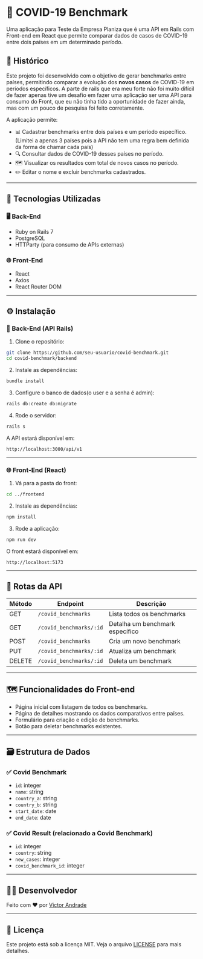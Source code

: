
# 🦠 COVID-19 Benchmark

Uma aplicação para Teste da Empresa Planiza que é uma API em Rails com Front-end em React que permite comparar dados de casos de COVID-19 entre dois países em um determinado período.

## 📜 Histórico

Este projeto foi desenvolvido com o objetivo de gerar benchmarks entre países, permitindo comparar a evolução dos **novos casos** de COVID-19 em períodos específicos. A parte de rails que era meu forte não foi muito difícil de fazer apenas tive um desafio em fazer uma aplicação ser uma API para consumo do Front, que eu não tinha tido a oportunidade de fazer ainda, mas com um pouco de pesquisa foi feito corretamente.

A aplicação permite:

- 📊 Cadastrar benchmarks entre dois países e um período específico.(Limitei a apenas 3 países pois a API não tem uma regra bem definida da forma de chamar cada país)
- 🔍 Consultar dados de COVID-19 desses países no período.
- 🗺️ Visualizar os resultados com total de novos casos no período.
- ✏️ Editar o nome e excluir benchmarks cadastrados.

---

## 🚀 Tecnologias Utilizadas

### 🖥️ Back-End

- Ruby on Rails 7
- PostgreSQL
- HTTParty (para consumo de APIs externas)

### 🌐 Front-End

- React
- Axios
- React Router DOM

---

## ⚙️ Instalação

### 🔧 Back-End (API Rails)

1. Clone o repositório:

```bash
git clone https://github.com/seu-usuario/covid-benchmark.git
cd covid-benchmark/backend
```

2. Instale as dependências:

```bash
bundle install
```

3. Configure o banco de dados(o user e a senha é admin):

```bash
rails db:create db:migrate 
```

4. Rode o servidor:

```bash
rails s
```

A API estará disponível em:

```
http://localhost:3000/api/v1
```

---

### 🌐 Front-End (React)

1. Vá para a pasta do front:

```bash
cd ../frontend
```

2. Instale as dependências:

```bash
npm install
```

3. Rode a aplicação:

```bash
npm run dev
```

O front estará disponível em:

```
http://localhost:5173
```

---

## 🔗 Rotas da API

| Método | Endpoint                      | Descrição                           |
|--------|--------------------------------|--------------------------------------|
| GET    | `/covid_benchmarks`            | Lista todos os benchmarks           |
| GET    | `/covid_benchmarks/:id`        | Detalha um benchmark específico     |
| POST   | `/covid_benchmarks`            | Cria um novo benchmark              |
| PUT    | `/covid_benchmarks/:id`        | Atualiza um benchmark               |
| DELETE | `/covid_benchmarks/:id`        | Deleta um benchmark                 |

---

## 🗺️ Funcionalidades do Front-end

- Página inicial com listagem de todos os benchmarks.
- Página de detalhes mostrando os dados comparativos entre países.
- Formulário para criação e edição de benchmarks.
- Botão para deletar benchmarks existentes.

---

## 🗃️ Estrutura de Dados

### ✅ Covid Benchmark

- `id`: integer
- `name`: string
- `country_a`: string
- `country_b`: string
- `start_date`: date
- `end_date`: date

### ✅ Covid Result (relacionado a Covid Benchmark)

- `id`: integer
- `country`: string
- `new_cases`: integer
- `covid_benchmark_id`: integer

---

## 👨‍💻 Desenvolvedor

Feito com ❤️ por [Victor Andrade](https://github.com/VictorAndradeXD)

---

## 📝 Licença

Este projeto está sob a licença MIT. Veja o arquivo [LICENSE](LICENSE) para mais detalhes.
